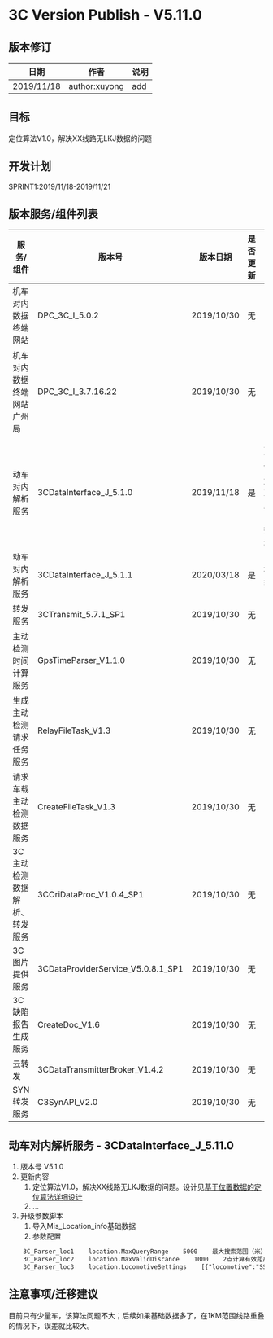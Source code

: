 3C Version Publish - V5.11.0
=================
  
版本修订
-----------------------------------

日期 | 作者 |  说明
-|-|-
2019/11/18| author:xuyong| add

目标
-----------------------------------

定位算法V1.0，解决XX线路无LKJ数据的问题

开发计划
-----------------------------------

SPRINT1:2019/11/18-2019/11/21

版本服务/组件列表
-----------------------------------

服务/组件 | 版本号 | 版本日期 | 是否更新 |升级内容
-|-|-|-|-
 机车对内数据终端网站| DPC_3C_I_5.0.2 |2019/10/30| 无 |-
 机车对内数据终端网站广州局| DPC_3C_I_3.7.16.22 |2019/10/30| 无 |-
 动车对内解析服务| 3CDataInterface_J_5.1.0 |2019/11/18 | 是 |定位算法V1.0，解决XX线路无LKJ数据的问题
 动车对内解析服务| 3CDataInterface_J_5.1.1 |2020/03/18 | 是 |增加单线识别
 转发服务| 3CTransmit_5.7.1_SP1 |2019/10/30| 无 |-
 主动检测时间计算服务| GpsTimeParser_V1.1.0 |2019/10/30| 无 |-
 生成主动检测请求任务服务| RelayFileTask_V1.3 |2019/10/30| 无 |-
 请求车载主动检测数据服务| CreateFileTask_V1.3|2019/10/30| 无 |-
 3C主动检测数据解析、转发服务| 3COriDataProc_V1.0.4_SP1|2019/10/30| 无 |-
 3C图片提供服务| 3CDataProviderService_V5.0.8.1_SP1|2019/10/30| 无 |-
 3C缺陷报告生成服务| CreateDoc_V1.6|2019/10/30| 无 |-
 云转发|3CDataTransmitterBroker_V1.4.2|2019/10/30| 无 |-
 SYN转发服务|C3SynAPI_V2.0|2019/10/30| 无 |-

动车对内解析服务 - 3CDataInterface_J_5.11.0
-----------------------------------

1. 版本号
V5.1.0
2. 更新内容
    1. 定位算法V1.0，解决XX线路无LKJ数据的问题。设计见[基于位置数据的定位算法详细设计](../解析服务/01设计/基于位置数据的定位算法详细设计.md)  
    2. ...
3. 升级参数脚本
    1. 导入Mis_Location_info基础数据
    2. 参数配置

```xml
    3C_Parser_loc1    location.MaxQueryRange    5000    最大搜索范围（米）    3C_Parser
    3C_Parser_loc2    location.MaxValidDiscance    1000    2点计算有效距离    3C_Parser
    3C_Parser_loc3    location.LocomotiveSettings    [{"locomotive":"SS4B0135","lines":["SHX$00200"]},{"locomotive":"SS4B0136"}]    车辆线路配置，如果不清楚线路配置则是全量扫描，配置了线路采用精准查询匹配    3C_Parser
```

注意事项/迁移建议
-----------------------------------

目前只有少量车，该算法问题不大；后续如果基础数据多了，在1KM范围线路重叠的情况下，误差就比较大。